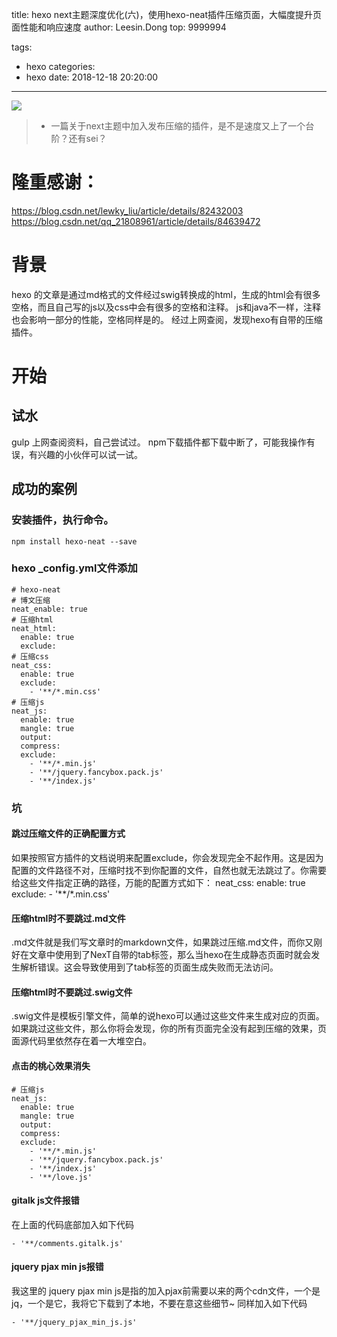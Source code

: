 title: hexo next主题深度优化(六)，使用hexo-neat插件压缩页面，大幅度提升页面性能和响应速度
author: Leesin.Dong
top: 9999994

tags:
  - hexo
categories:
  - hexo
date: 2018-12-18 20:20:00
---
![](https://youzi-1257702325.cos.ap-beijing.myqcloud.com/%E6%9F%9A%E5%AD%90/15440657237551.jpg)

> * 一篇关于next主题中加入发布压缩的插件，是不是速度又上了一个台阶？还有sei？

<!--more-->
# 隆重感谢：
https://blog.csdn.net/lewky_liu/article/details/82432003
https://blog.csdn.net/qq_21808961/article/details/84639472
# 背景
hexo 的文章是通过md格式的文件经过swig转换成的html，生成的html会有很多空格，而且自己写的js以及css中会有很多的空格和注释。
js和java不一样，注释也会影响一部分的性能，空格同样是的。
经过上网查阅，发现hexo有自带的压缩插件。
# 开始
## 试水
gulp
上网查阅资料，自己尝试过。
npm下载插件都下载中断了，可能我操作有误，有兴趣的小伙伴可以试一试。
## 成功的案例
### 安装插件，执行命令。
```
npm install hexo-neat --save
```
### hexo _config.yml文件添加
```
# hexo-neat
# 博文压缩
neat_enable: true
# 压缩html
neat_html:
  enable: true
  exclude:
# 压缩css  
neat_css:
  enable: true
  exclude:
    - '**/*.min.css'
# 压缩js
neat_js:
  enable: true
  mangle: true
  output:
  compress:
  exclude:
    - '**/*.min.js'
    - '**/jquery.fancybox.pack.js'
    - '**/index.js'  
```
### 坑
#### 跳过压缩文件的正确配置方式
如果按照官方插件的文档说明来配置exclude，你会发现完全不起作用。这是因为配置的文件路径不对，压缩时找不到你配置的文件，自然也就无法跳过了。你需要给这些文件指定正确的路径，万能的配置方式如下：
neat_css:
  enable: true
  exclude:
    - '**/*.min.css'
#### 压缩html时不要跳过.md文件
.md文件就是我们写文章时的markdown文件，如果跳过压缩.md文件，而你又刚好在文章中使用到了NexT自带的tab标签，那么当hexo在生成静态页面时就会发生解析错误。这会导致使用到了tab标签的页面生成失败而无法访问。
#### 压缩html时不要跳过.swig文件
.swig文件是模板引擎文件，简单的说hexo可以通过这些文件来生成对应的页面。如果跳过这些文件，那么你将会发现，你的所有页面完全没有起到压缩的效果，页面源代码里依然存在着一大堆空白。
#### 点击的桃心效果消失
```
# 压缩js
neat_js:
  enable: true
  mangle: true
  output:
  compress:
  exclude:
    - '**/*.min.js'
    - '**/jquery.fancybox.pack.js'
    - '**/index.js'  
    - '**/love.js'
```
#### gitalk js文件报错
  在上面的代码底部加入如下代码

```
- '**/comments.gitalk.js'
  ```
####  jquery pjax min js报错
我这里的 jquery pjax min js是指的加入pjax前需要以来的两个cdn文件，一个是jq，一个是它，我将它下载到了本地，不要在意这些细节~
  同样加入如下代码
  ```
  - '**/jquery_pjax_min_js.js'
  ```
  
  